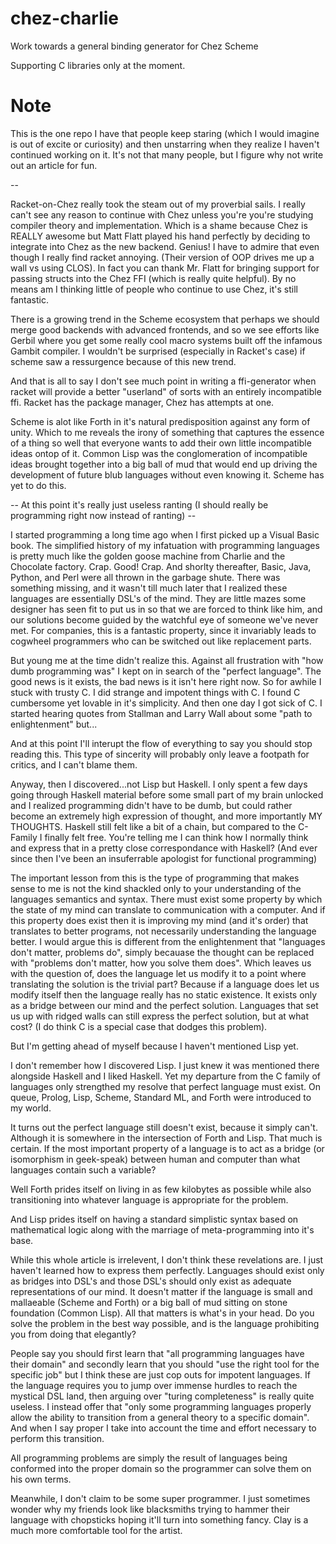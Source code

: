# chez-charlie
Work towards a general binding generator for Chez Scheme

Supporting C libraries only at the moment.  

# Note
This is the one repo I have that people keep staring (which I would imagine is out of excite or curiosity) and then unstarring when they realize I haven't continued working on it.  It's not that many people,  but I figure why not write out an article for fun.

--

Racket-on-Chez really took the steam out of my proverbial sails.  I really can't see any reason to continue with Chez unless you're you're studying compiler theory and implementation.  Which is a shame because Chez is REALLY awesome but Matt Flatt played his hand perfectly by deciding to integrate into Chez as the new backend.  Genius!  I have to admire that even though I really find racket annoying.  (Their version of OOP drives me up a wall vs using CLOS).  In fact you can thank Mr. Flatt for bringing support for passing structs into the Chez FFI (which is really quite helpful).  By no means am I thinking little of people who continue to use Chez,  it's still fantastic.

There is a growing trend in the Scheme ecosystem that perhaps we should merge good backends with advanced frontends,  and so we see efforts like Gerbil where you get some really cool macro systems built off the infamous Gambit compiler.  I wouldn't be surprised (especially in Racket's case) if scheme saw a ressurgence because of this new trend.

And that is all to say I don't see much point in writing a ffi-generator when racket will provide a better "userland" of sorts with an entirely incompatible ffi.  Racket has the package manager,  Chez has attempts at one.

Scheme is alot like Forth in it's natural predisposition against any form of unity.  Which to me reveals the irony of something that captures the essence of a thing so well that everyone wants to add their own little incompatible ideas ontop of it.  Common Lisp was the conglomeration of incompatible ideas brought together into a big ball of mud that would end up driving the development of future blub languages without even knowing it.  Scheme has yet to do this.  

--  At this point it's really just useless ranting (I should really be programming right now instead of ranting) --

I started programming a long time ago when I first picked up a Visual Basic book.  The simplified history of my infatuation with programming languages is pretty much like the golden goose machine from Charlie and the Chocolate factory.  Crap.  Good! Crap.  And shorlty thereafter, Basic, Java, Python, and Perl were all thrown in the garbage shute.  There was something missing, and it wasn't till much later that I realized these languages are essentially DSL's of the mind.  They are little mazes some designer has seen fit to put us in so that we are forced to think like him, and our solutions become guided by the watchful eye of someone we've never met.  For companies, this is a fantastic property, since it invariably leads to cogwheel programmers who can be switched out like replacement parts.  

But young me at the time didn't realize this.  Against all frustration with "how dumb programming was" I kept on in search of the "perfect language".  The good news is it exists,  the bad news is it isn't here right now.  So for awhile I stuck with trusty C.  I did strange and impotent things with C.  I found C cumbersome yet lovable in it's simplicity.  And then one day I got sick of C.  I started hearing quotes from Stallman and Larry Wall about some "path to enlightenment" but...

And at this point I'll interupt the flow of everything to say you should stop reading this.  This type of sincerity will probably only leave a footpath for critics,  and I can't blame them.

Anyway, then I discovered...not Lisp but Haskell.  I only spent a few days going through Haskell material before some small part of my brain unlocked and I realized programming didn't have to be dumb,  but could rather become an extremely high expression of thought, and more importantly MY THOUGHTS.  Haskell still felt like a bit of a chain,  but compared to the C-Family I finally felt free.  You're telling me I can think how I normally think and express that in a pretty close correspondance with Haskell?  (And ever since then I've been an insuferrable apologist for functional programming)

The important lesson from this is the type of programming that makes sense to me is not the kind shackled only to your understanding of the languages semantics and syntax.  There must exist some property by which the state of my mind can translate to communication with a computer.  And if this property does exist then it is improving my mind (and it's order) that translates to better programs, not necessarily understanding the language better.  I would argue this is different from the enlightenment that "languages don't matter, problems do", simply becauase the thought can be replaced with "problems don't matter,  how you solve them does".  Which leaves us with the question of,  does the language let us modify it to a point where translating the solution is the trivial part?  Because if a language does let us modify itself then the language really has no static existence.  It exists only as a bridge between our mind and the perfect solution.  Languages that set us up with ridged walls can still express the perfect solution,  but at what cost?  (I do think C is a special case that dodges this problem).

But I'm getting ahead of myself because I haven't mentioned Lisp yet.

I don't remember how I discovered Lisp.  I just knew it was mentioned there alongside Haskell and I liked Haskell.  Yet my departure from the C family of languages only strengthed my resolve that perfect language must exist.  On queue, Prolog, Lisp, Scheme, Standard ML, and Forth were introduced to my world.

It turns out the perfect language still doesn't exist,  because it simply can't.  Although it is somewhere in the intersection of Forth and Lisp.  That much is certain.  If the most important property of a language is to act as a bridge (or isomorphism in geek-speak) between human and computer than what languages contain such a variable?

Well Forth prides itself on living in as few kilobytes as possible while also transitioning into whatever language is appropriate for the problem.

And Lisp prides itself on having a standard simplistic syntax based on mathematical logic along with the marriage of meta-programming into it's  base.

While this whole article is irrelevent,  I don't think these revelations are.  I just haven't learned how to express them perfectly.  Languages should exist only as bridges into DSL's and those DSL's should only exist as adequate representations of our mind.  It doesn't matter if the language is small and mallaeable (Scheme and Forth) or a big ball of mud sitting on stone foundation (Common Lisp).  All that matters is what's in your head.  Do you solve the problem in the best way possible, and is the language prohibiting you from doing that elegantly?

People say you should first learn that "all programming languages have their domain" and secondly learn that you should "use the right tool for the specific job" but I think these are just cop outs for impotent languages. If the language requires you to jump over immense hurdles to reach the mystical DSL land,  then arguing over "turing completeness" is really quite useless.  I instead offer that "only some programming languages properly allow the ability to transition from a general theory to a specific domain".  And when I say proper I take into account the time and effort necessary to perform this transition.

All programming problems are simply the result of languages being conformed into the proper domain so the programmer can solve them on his own terms.  

Meanwhile, I don't claim to be some super programmer.  I just sometimes wonder why my friends look like blacksmiths trying to hammer their language with chopsticks hoping it'll turn into something fancy.  Clay is a much more comfortable tool for the artist.
